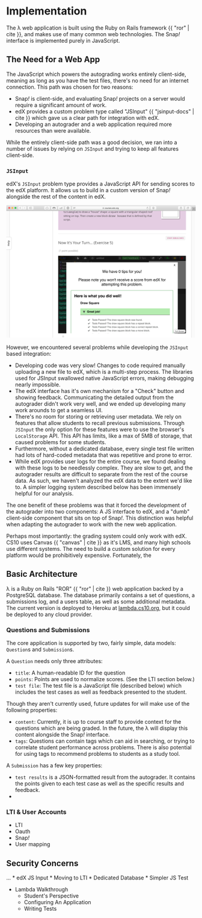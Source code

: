 # Implementation

The λ web application is built using the Ruby on Rails framework {{ "ror" | cite }}, and makes use of many common web technologies. The Snap<em>!</em> interface is implemented purely in JavaScript.

## The Need for a Web App
The JavaScript which powers the autograding works entirely client-side, meaning as long as you have the test files, there's no need for an internet connection. This path was chosen for two reasons:

* Snap<em>!</em> is client-side, and evaluating Snap<em>!</em> projects on a server would require a significant amount of work.
* edX provides a custom problem type called "JSInput" {{ "jsinput-docs" | cite }} which gave us a clear path for integration with edX.
* Developing an autograder and a web application required more resources than were available.

While the entirely client-side path was a good decision, we ran into a number of issues by relying on `JSInput` and trying to keep all features client-side.

### `JSInput`
edX's `JSInput` problem type provides a JavaScript API for sending scores to the edX platform. It allows us to build in a custom version of Snap<em>!</em> alongside the rest of the content in edX.

![Snap! can be embedded in edX through JSInput.](images/snap-edx.png)

However, we encountered several problems while developing the `JSInput` based integration:

* Developing code was very slow! Changes to code required manually uploading a new file to edX, which is a multi-step process. The libraries used for JSInput swallowed native JavaScript errors, making debugging nearly impossible. 
* The edX interface has it's own mechanism for a "Check" button and showing feedback. Communicating the detailed output from the autograder didn't work very well, and we ended up developing many work arounds to get a seamless UI.
* There's no room for storing or retrieving user metadata. We rely on features that allow students to recall previous submissions. Through `JSInput` the only option for these features were to use the browser's `LocalStorage` API. This API has limits, like a max of 5MB of storage, that caused problems for some students. 
* Furthermore, without a dedicated database, every single test file written had lots of hard-coded metadata that was repetitive and prone to error.
* While edX provides user logs for the entire course, we found dealing with these logs to be needlessly complex. They are slow to get, and the autograder results are difficult to separate from the rest of the course data. As such, we haven't analyzed the edX data to the extent we'd like to. A simpler logging system described below has been immensely helpful for our analysis.

The one benefit of these problems was that it forced the development of the autograder into two components: A JS interface to edX, and a "dumb" client-side component that sits on top of Snap<em>!</em>. This distinction was helpful when adapting the autograder to work with the new web application.

Perhaps most importantly: the grading system could only work with edX. CS10 uses Canvas {{ "canvas" | cite }} as it's LMS, and many high schools use different systems. The need to build a custom solution for every platform would be prohibitively expensive. Fortunately, the 

## Basic Architecture
λ is a Ruby on Rails "ROR" {{ "ror" | cite }} web application backed by a PostgreSQL database. The database primarily contains a set of questions, a submissions log, and a users table, as well as some additional metadata. The current version is deployed to Heroku at [lambda.cs10.org](https://lambda.cs10.org), but it could be deployed to any cloud provider.

### Questions and Submissions
The core application is supported by two, fairly simple, data models: `Question`s and `Submission`s. 

A `Question` needs only three attributes:

* `title`: A human-readable ID for the question
* `points`: Points are used to normalize scores. (See the LTI section below.)
* `test file`: The test file is a JavaScript file (described below) which includes the test cases as well as feedback presented to the student.

Though they aren't currently used, future updates for will make use of the following properties:

* `content`: Currently, it is up to course staff to provide context for the questions which are being graded. In the future, the λ will display this content alongside the Snap<em>!</em> interface.
* `tags`: Questions can contain tags which can aid in searching, or trying to correlate student performance across problems. There is also potential for using tags to recommend problems to students as a study tool.

A `Submission` has a few key properties:

* `test results` is a JSON-formatted result from the autograder. It contains the points given to each test case as well as the specific results and feedback. 
* 

### LTI & User Accounts
* LTI
* Oauth
* Snap<em>!</em>
* User mapping

## Security Concerns
...
	* edX JS Input
	* Moving to LTI
	* Dedicated Database
		* Simpler JS Test


* Lambda Walkthrough
	* Student's Perspective
	* Configuring An Application
	* Writing Tests